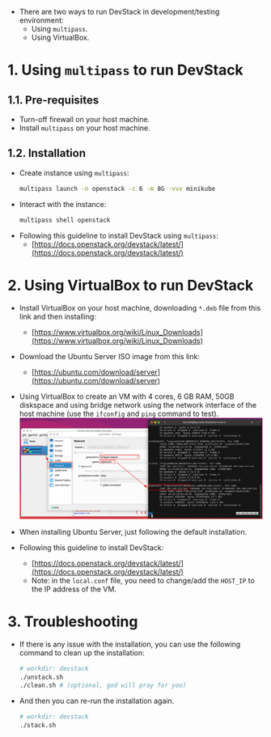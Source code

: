 * There are two ways to run DevStack in development/testing environment:
  * Using `multipass`.
  * Using VirtualBox.

# 1. Using `multipass` to run DevStack
## 1.1. Pre-requisites
* Turn-off firewall on your host machine.
* Install `multipass` on your host machine.

## 1.2. Installation
* Create instance using `multipass`:
  ```bash
  multipass launch -n openstack -c 6 -m 8G -vvv minikube
  ```
* Interact with the instance:
  ```bash
  multipass shell openstack
  ```
* Following this guideline to install DevStack using `multipass`:
  * [https://docs.openstack.org/devstack/latest/](https://docs.openstack.org/devstack/latest/)

# 2. Using VirtualBox to run DevStack
* Install VirtualBox on your host machine, downloading `*.deb` file from this link and then installing:
  * [https://www.virtualbox.org/wiki/Linux_Downloads](https://www.virtualbox.org/wiki/Linux_Downloads)

* Download the Ubuntu Server ISO image from this link:
  * [https://ubuntu.com/download/server](https://ubuntu.com/download/server)

* Using VirtualBox to create an VM with 4 cores, 6 GB RAM, 50GB diskspace and using bridge network using the network interface of the host machine (use the `ifconfig` and `ping` command to test).
  ![](./img/01.png)

* When installing Ubuntu Server, just following the default installation.

* Following this guideline to install DevStack:
  * [https://docs.openstack.org/devstack/latest/](https://docs.openstack.org/devstack/latest/)
  * Note: in the `local.conf` file, you need to change/add the `HOST_IP` to the IP address of the VM.

# 3. Troubleshooting
* If there is any issue with the installation, you can use the following command to clean up the installation:
  ```bash
  # workdir: devstack
  ./unstack.sh
  ./clean.sh # (optional, god will pray for you)
  ```

* And then you can re-run the installation again.
  ```bash
  # workdir: devstack
  ./stack.sh
  ```